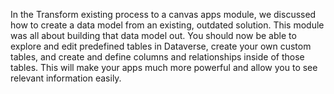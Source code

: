 In the Transform existing process to a canvas apps module, we discussed how to create a data model from an existing, outdated solution. This module was all about building that data model out. You should now be able to explore and edit predefined tables in Dataverse, create your own custom tables, and create and define columns and relationships inside of those tables. This will make your apps much more powerful and allow you to see relevant information easily.
